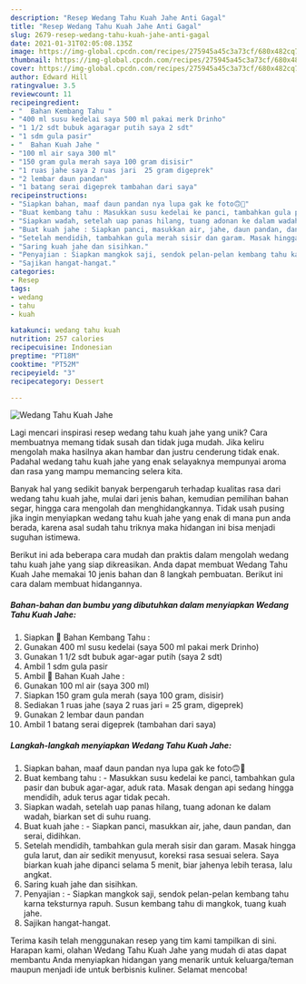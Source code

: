 ```yaml
---
description: "Resep Wedang Tahu Kuah Jahe Anti Gagal"
title: "Resep Wedang Tahu Kuah Jahe Anti Gagal"
slug: 2679-resep-wedang-tahu-kuah-jahe-anti-gagal
date: 2021-01-31T02:05:08.135Z
image: https://img-global.cpcdn.com/recipes/275945a45c3a73cf/680x482cq70/wedang-tahu-kuah-jahe-foto-resep-utama.jpg
thumbnail: https://img-global.cpcdn.com/recipes/275945a45c3a73cf/680x482cq70/wedang-tahu-kuah-jahe-foto-resep-utama.jpg
cover: https://img-global.cpcdn.com/recipes/275945a45c3a73cf/680x482cq70/wedang-tahu-kuah-jahe-foto-resep-utama.jpg
author: Edward Hill
ratingvalue: 3.5
reviewcount: 11
recipeingredient:
- "  Bahan Kembang Tahu "
- "400 ml susu kedelai saya 500 ml pakai merk Drinho"
- "1 1/2 sdt bubuk agaragar putih saya 2 sdt"
- "1 sdm gula pasir"
- "  Bahan Kuah Jahe "
- "100 ml air saya 300 ml"
- "150 gram gula merah saya 100 gram disisir"
- "1 ruas jahe saya 2 ruas jari  25 gram digeprek"
- "2 lembar daun pandan"
- "1 batang serai digeprek tambahan dari saya"
recipeinstructions:
- "Siapkan bahan, maaf daun pandan nya lupa gak ke foto🙃🙂"
- "Buat kembang tahu : Masukkan susu kedelai ke panci, tambahkan gula pasir dan bubuk agar-agar, aduk rata. Masak dengan api sedang hingga mendidih, aduk terus agar tidak pecah."
- "Siapkan wadah, setelah uap panas hilang, tuang adonan ke dalam wadah, biarkan set di suhu ruang."
- "Buat kuah jahe : Siapkan panci, masukkan air, jahe, daun pandan, dan serai, didihkan."
- "Setelah mendidih, tambahkan gula merah sisir dan garam. Masak hingga gula larut, dan air sedikit menyusut, koreksi rasa sesuai selera. Saya biarkan kuah jahe dipanci selama 5 menit, biar jahenya lebih terasa, lalu angkat."
- "Saring kuah jahe dan sisihkan."
- "Penyajian : Siapkan mangkok saji, sendok pelan-pelan kembang tahu karna teksturnya rapuh. Susun kembang tahu di mangkok, tuang kuah jahe."
- "Sajikan hangat-hangat."
categories:
- Resep
tags:
- wedang
- tahu
- kuah

katakunci: wedang tahu kuah 
nutrition: 257 calories
recipecuisine: Indonesian
preptime: "PT18M"
cooktime: "PT52M"
recipeyield: "3"
recipecategory: Dessert

---
```



![Wedang Tahu Kuah Jahe](https://img-global.cpcdn.com/recipes/275945a45c3a73cf/680x482cq70/wedang-tahu-kuah-jahe-foto-resep-utama.jpg)

Lagi mencari inspirasi resep wedang tahu kuah jahe yang unik? Cara membuatnya memang tidak susah dan tidak juga mudah. Jika keliru mengolah maka hasilnya akan hambar dan justru cenderung tidak enak. Padahal wedang tahu kuah jahe yang enak selayaknya mempunyai aroma dan rasa yang mampu memancing selera kita.

Banyak hal yang sedikit banyak berpengaruh terhadap kualitas rasa dari wedang tahu kuah jahe, mulai dari jenis bahan, kemudian pemilihan bahan segar, hingga cara mengolah dan menghidangkannya. Tidak usah pusing jika ingin menyiapkan wedang tahu kuah jahe yang enak di mana pun anda berada, karena asal sudah tahu triknya maka hidangan ini bisa menjadi suguhan istimewa.




Berikut ini ada beberapa cara mudah dan praktis dalam mengolah wedang tahu kuah jahe yang siap dikreasikan. Anda dapat membuat Wedang Tahu Kuah Jahe memakai 10 jenis bahan dan 8 langkah pembuatan. Berikut ini cara dalam membuat hidangannya.

<!--inarticleads1-->

##### Bahan-bahan dan bumbu yang dibutuhkan dalam menyiapkan Wedang Tahu Kuah Jahe:

1. Siapkan  🍮 Bahan Kembang Tahu :
1. Gunakan 400 ml susu kedelai (saya 500 ml pakai merk Drinho)
1. Gunakan 1 1/2 sdt bubuk agar-agar putih (saya 2 sdt)
1. Ambil 1 sdm gula pasir
1. Ambil  🍮 Bahan Kuah Jahe :
1. Gunakan 100 ml air (saya 300 ml)
1. Siapkan 150 gram gula merah (saya 100 gram, disisir)
1. Sediakan 1 ruas jahe (saya 2 ruas jari = 25 gram, digeprek)
1. Gunakan 2 lembar daun pandan
1. Ambil 1 batang serai digeprek (tambahan dari saya)




<!--inarticleads2-->

##### Langkah-langkah menyiapkan Wedang Tahu Kuah Jahe:

1. Siapkan bahan, maaf daun pandan nya lupa gak ke foto🙃🙂
1. Buat kembang tahu : - Masukkan susu kedelai ke panci, tambahkan gula pasir dan bubuk agar-agar, aduk rata. Masak dengan api sedang hingga mendidih, aduk terus agar tidak pecah.
1. Siapkan wadah, setelah uap panas hilang, tuang adonan ke dalam wadah, biarkan set di suhu ruang.
1. Buat kuah jahe : - Siapkan panci, masukkan air, jahe, daun pandan, dan serai, didihkan.
1. Setelah mendidih, tambahkan gula merah sisir dan garam. Masak hingga gula larut, dan air sedikit menyusut, koreksi rasa sesuai selera. Saya biarkan kuah jahe dipanci selama 5 menit, biar jahenya lebih terasa, lalu angkat.
1. Saring kuah jahe dan sisihkan.
1. Penyajian : - Siapkan mangkok saji, sendok pelan-pelan kembang tahu karna teksturnya rapuh. Susun kembang tahu di mangkok, tuang kuah jahe.
1. Sajikan hangat-hangat.




Terima kasih telah menggunakan resep yang tim kami tampilkan di sini. Harapan kami, olahan Wedang Tahu Kuah Jahe yang mudah di atas dapat membantu Anda menyiapkan hidangan yang menarik untuk keluarga/teman maupun menjadi ide untuk berbisnis kuliner. Selamat mencoba!
